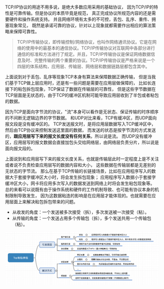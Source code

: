 <br>

TCP/IP协议的用途不用多说，是绝大多数应用采用的基础协议，
因为TCP/IP的特性是可靠传输。但是协议的本质毕竟是规范，
真正完成协议所规范内容的还是需要硬件和操作系统支持。
并且网络环境有太多的不可控，丢包、乱序、重传、拥塞现象常见，
既然是承诺可靠的协议，针对以上现象就都需要作出相应的算法策略来保障可靠性。

> TCP/IP传输协议，即传输控制/网络协议，也叫作网络通讯协议。它是在网络的使用中的最基本的通信协议。TCP/IP传输协议对互联网中各部分进行通信的标准和方法进行了规定。并且，TCP/IP传输协议是保证网络数据信息及时、完整传输的两个重要的协议。TCP/IP传输协议是严格来说是一个四层的体系结构，应用层、传输层、网络层和数据链路层都包含其中。

上面说到对于丢包、乱序等现象TCP本身有算法来保障数据正确传输，
但是当我们基于TCP做上层应用时，还是有一些问题是需要在应用层做保障的，
比如长连接下的粘包拆包现象，TCP保证了数据在传输层的可靠性，
但是这些字节数据在TCP层面是无状态的，由于TCP的缓冲区机制可能导致应用层收到了半包或者粘包的数据。

因为TCP是面向字节流的协议，"流"本身可以看作是无状态、保证传输的时序顺序的不间断无逻辑边界的字节数据。
和UDP对比来看，TCP有缓冲区，而UDP面向报文段是没有缓冲区的。
TCP发送报文时，是将应用层数据写入TCP缓冲区中，然后由TCP协议来控制发送这里面的数据，
而发送的状态是按字节流的方式发送的，**跟应用层写下来的报文长度没有任何关系**，所以说是流。
而UDP没有缓冲区，应用层写的报文数据会直接加包头交给网络层，由网络层负责分片，所以说是面向报文段的。

上面说到和应用层写下来的报文长度关系，也就是传输层此时一定程度上是不关注或者说不负责检查应用层写的数据内容和大小，
这些数据在传输层都是无差别的无状态的字节流。
那么在基于TCP传输的长链接场景，比如在应用程序写入的数据大于套接字缓冲区大小时，将会发生拆包现象；
应用程序写入数据小于套接字缓冲区大小，网卡将应用多次写入的数据发送到网络上时将会发生粘包现象等。
总的来看可以说既有由于操作系统和硬件的工作机制导致、也可能有协议本身的机制限制导致发生，
因为这数据粘连的影响是在应用层才能体现的。也就需要在应用层面上来解决粘包拆包带来的问题。

- 从收发的角度：一个发送被多次接受（拆），多次发送被一次接受（粘）。
- 从传输的角度：一个发送占用多个传输包（拆），多个发送共用一个传输包（粘）。
                                            
<div align=center><img src="https://github.com/BBLLMYD/blog/blob/master/images/09/0901.png?raw=true" width="798"></div>

 
<br>



